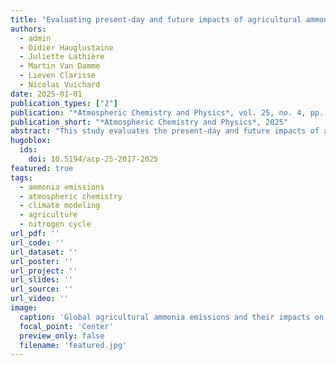 ```yaml
---
title: "Evaluating present-day and future impacts of agricultural ammonia emissions on atmospheric chemistry and climate"
authors:
  - admin
  - Didier Hauglustaine
  - Juliette Lathière
  - Martin Van Damme
  - Lieven Clarisse
  - Nicolas Vuichard
date: 2025-01-01
publication_types: ["2"]
publication: "*Atmospheric Chemistry and Physics*, vol. 25, no. 4, pp. 2017-2046, 2025"
publication_short: "*Atmospheric Chemistry and Physics*, 2025"
abstract: "This study evaluates the present-day and future impacts of agricultural ammonia emissions on atmospheric chemistry and climate using comprehensive modeling approaches."
hugoblox:
  ids:
    doi: 10.5194/acp-25-2017-2025
featured: true
tags:
  - ammonia emissions
  - atmospheric chemistry
  - climate modeling
  - agriculture
  - nitrogen cycle
url_pdf: ''
url_code: ''
url_dataset: ''
url_poster: ''
url_project: ''
url_slides: ''
url_source: ''
url_video: ''
image:
  caption: 'Global agricultural ammonia emissions and their impacts on atmospheric chemistry and climate'
  focal_point: 'Center'
  preview_only: false
  filename: 'featured.jpg'
---
```

